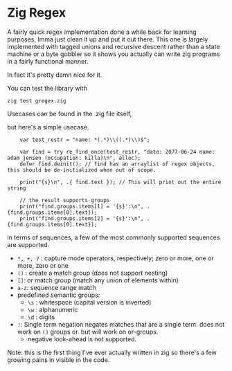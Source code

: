 # Zig Regex

A fairly quick regex implementation done a while back for learning purposes, Imma just clean it up and put it out there.
This one is largely implemented with tagged unions and recursive descent rather than a state machine or a 
byte gobbler so it shows you actually can write zig programs in a fairly functional manner. 

In fact it's pretty damn nice for it.

You can test the library with 

```zig
zig test gregex.zig
```

Usecases can be found in the .zig file itself,

but here's a simple usecase.

```zig
    var test_restr = "name: *(.*)\\((.*)\\)$";

    var find = try re_find_once(test_restr, "date: 2077-06-24 name: adam jensen (occupation: killa)\n", alloc);
    defer find.deinit(); // find has an arraylist of regex objects, this should be de-initialized when out of scope.

    print("{s}\n", .{ find.text }); // This will print out the entire string
    
    // the result supports groups
    print("find.groups.items[1] = '{s}':\n", .{find.groups.items[0].text});
    print("find.groups.items[2] = '{s}':\n", .{find.groups.items[0].text});
```

in terms of sequences, a few of the most commonly supported sequences are supported.

- `*, +, ?` : capture mode operators, respectively; zero or more, one or more, zero or one
- `()` : create a match group (does not support nesting)
- `[]`: or match group (match any union of elements within)
- `a-z`: sequence range match
- predefined semantic groups:
    - `\s` : whitespace (capital version is inverted)
    - `\w` : alphanumeric
    - `\d` : digits
- `!`: Single term negation negates matches that are a single term. does not work on `()` groups or. but will work on or-groups.
    - negative look-ahead is not supported.

Note: this is the first thing I've ever actually written in zig so there's a few growing pains in visible in the code.
